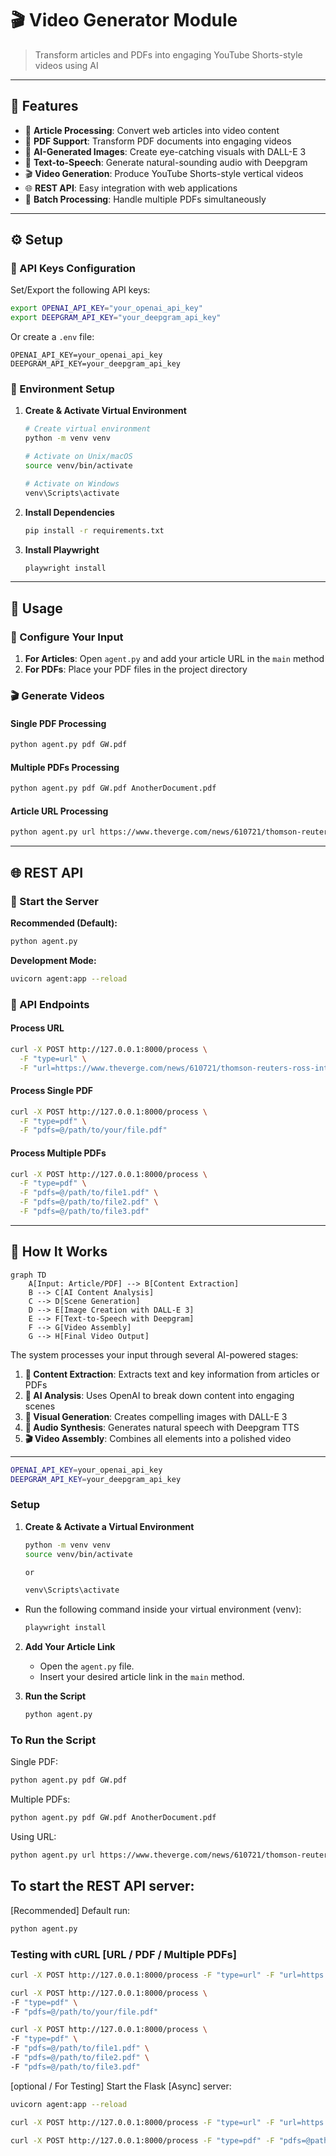 # 🎬 Video Generator Module

> Transform articles and PDFs into engaging YouTube Shorts-style videos using AI

---

## 🚀 Features

- 📰 **Article Processing**: Convert web articles into video content
- 📄 **PDF Support**: Transform PDF documents into engaging videos
- 🎨 **AI-Generated Images**: Create eye-catching visuals with DALL-E 3
- 🎤 **Text-to-Speech**: Generate natural-sounding audio with Deepgram
- 🎬 **Video Generation**: Produce YouTube Shorts-style vertical videos
- 🌐 **REST API**: Easy integration with web applications
- 🔄 **Batch Processing**: Handle multiple PDFs simultaneously

---

## ⚙️ Setup

### 🔑 API Keys Configuration

Set/Export the following API keys:

```bash
export OPENAI_API_KEY="your_openai_api_key"
export DEEPGRAM_API_KEY="your_deepgram_api_key"
```

Or create a `.env` file:

```env
OPENAI_API_KEY=your_openai_api_key
DEEPGRAM_API_KEY=your_deepgram_api_key
```

### 🐍 Environment Setup

1. **Create & Activate Virtual Environment**
   ```bash
   # Create virtual environment
   python -m venv venv
   
   # Activate on Unix/macOS
   source venv/bin/activate
   
   # Activate on Windows
   venv\Scripts\activate
   ```

2. **Install Dependencies**
   ```bash
   pip install -r requirements.txt
   ```

3. **Install Playwright**
   ```bash
   playwright install
   ```

---

## 🎯 Usage

### 📝 Configure Your Input

1. **For Articles**: Open `agent.py` and add your article URL in the `main` method
2. **For PDFs**: Place your PDF files in the project directory

### 🎬 Generate Videos

#### Single PDF Processing
```bash
python agent.py pdf GW.pdf
```

#### Multiple PDFs Processing
```bash
python agent.py pdf GW.pdf AnotherDocument.pdf
```

#### Article URL Processing
```bash
python agent.py url https://www.theverge.com/news/610721/thomson-reuters-ross-intelligence-ai-copyright-infringement
```

---

## 🌐 REST API

### 🚀 Start the Server

**Recommended (Default):**
```bash
python agent.py
```

**Development Mode:**
```bash
uvicorn agent:app --reload
```

### 📡 API Endpoints

#### Process URL
```bash
curl -X POST http://127.0.0.1:8000/process \
  -F "type=url" \
  -F "url=https://www.theverge.com/news/610721/thomson-reuters-ross-intelligence-ai-copyright-infringement"
```

#### Process Single PDF
```bash
curl -X POST http://127.0.0.1:8000/process \
  -F "type=pdf" \
  -F "pdfs=@/path/to/your/file.pdf"
```

#### Process Multiple PDFs
```bash
curl -X POST http://127.0.0.1:8000/process \
  -F "type=pdf" \
  -F "pdfs=@/path/to/file1.pdf" \
  -F "pdfs=@/path/to/file2.pdf" \
  -F "pdfs=@/path/to/file3.pdf"
```

---

## 🔧 How It Works

```mermaid
graph TD
    A[Input: Article/PDF] --> B[Content Extraction]
    B --> C[AI Content Analysis]
    C --> D[Scene Generation]
    D --> E[Image Creation with DALL-E 3]
    E --> F[Text-to-Speech with Deepgram]
    F --> G[Video Assembly]
    G --> H[Final Video Output]
```

The system processes your input through several AI-powered stages:

1. **📖 Content Extraction**: Extracts text and key information from articles or PDFs
2. **🧠 AI Analysis**: Uses OpenAI to break down content into engaging scenes
3. **🎨 Visual Generation**: Creates compelling images with DALL-E 3
4. **🎤 Audio Synthesis**: Generates natural speech with Deepgram TTS
5. **🎬 Video Assembly**: Combines all elements into a polished video

---


```sh
OPENAI_API_KEY=your_openai_api_key
DEEPGRAM_API_KEY=your_deepgram_api_key
```

### Setup

1. **Create & Activate a Virtual Environment**
   ```bash
   python -m venv venv
   source venv/bin/activate 

   or 

   venv\Scripts\activate
   ```

- Run the following command inside your virtual environment (venv):

   ```sh
   playwright install
   ```

2. **Add Your Article Link**
   - Open the `agent.py` file.
   - Insert your desired article link in the `main` method.

3. **Run the Script**
   ```bash
   python agent.py
   ```


### To Run the Script

Single PDF:
```sh
python agent.py pdf GW.pdf
```

Multiple PDFs:
```sh
python agent.py pdf GW.pdf AnotherDocument.pdf
```

Using URL:

```sh
python agent.py url https://www.theverge.com/news/610721/thomson-reuters-ross-intelligence-ai-copyright-infringement
```

<!-- Example list of links to news articles: -->
<!-- https://www.bbc.com/future/article/20250122-expert-tips-on-how-to-keep-exercising-during-cold-winter-weather -->



## To start the REST API server:

[Recommended] Default run:
```sh
python agent.py
```

### Testing with cURL  [URL / PDF / Multiple PDFs] 

```sh
curl -X POST http://127.0.0.1:8000/process -F "type=url" -F "url=https://www.theverge.com/news/610721/thomson-reuters-ross-intelligence-ai-copyright-infringement"
```

```sh
curl -X POST http://127.0.0.1:8000/process \
-F "type=pdf" \
-F "pdfs=@/path/to/your/file.pdf"
```

```sh
curl -X POST http://127.0.0.1:8000/process \
-F "type=pdf" \
-F "pdfs=@/path/to/file1.pdf" \
-F "pdfs=@/path/to/file2.pdf" \
-F "pdfs=@/path/to/file3.pdf"
```





<!-- -----------------------------------------------  TESTING -------------------------------------------------->

[optional / For Testing] Start the Flask [Async] server:
```sh
uvicorn agent:app --reload
```

```sh
curl -X POST http://127.0.0.1:8000/process -F "type=url" -F "url=https://www.example.com/article"
```

```sh
curl -X POST http://127.0.0.1:8000/process -F "type=pdf" -F "pdfs=@path/to/your/file1.pdf" -F "pdfs=@path/to/your/file2.pdf"
```